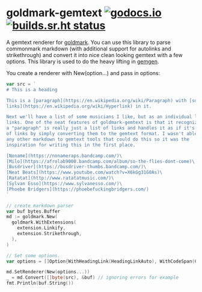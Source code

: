 # goldmark-gemtext [![godocs.io](https://godocs.io/git.sr.ht/~kota/goldmark-gemtext?status.svg)](https://godocs.io/git.sr.ht/~kota/goldmark-gemtext) [![builds.sr.ht status](https://builds.sr.ht/~kota/goldmark-gemtext.svg)](https://builds.sr.ht/~kota/goldmark-gemtext)

A gemtext renderer for [goldmark](https://github.com/yuin/goldmark). You can use
this library to parse commonmark markdown (with additional support for autolinks
and strikethrough) and convert it into nice clean looking gemtext with a few
options. This library is used to do the heavy lifting in
[gemgen](https://git.sr.ht/~kota/gemgen).

You create a renderer with New(option...) and pass in options:
```go
var src = `
# This is a heading

This is a [paragraph](https://en.wikipedia.org/wiki/Paragraph) with [some
links](https://en.wikipedia.org/wiki/Hyperlink) in it.

Next we'll have a list of some musicians I like, but as an individual list of
links. One of the neat features of goldmark-gemtext is that it recognizes when
a "paragraph" is really just a list of links and handles it as if it's a list
of links by simply converting them to the gemtext format. I wasn't able to find
any other markdown to gemtext tools that could do this so it was the
inspiration for writing this in the first place.

[Noname](https://nonameraps.bandcamp.com/)\
[Milo](https://afrolab9000.bandcamp.com/album/so-the-flies-dont-come)\
[Busdriver](https://busdriver-thumbs.bandcamp.com/)\
[Neat Beats](https://www.youtube.com/watch?v=X6kGg31G0As)\
[Ratatat](http://www.ratatatmusic.com/)\
[Sylvan Esso](https://www.sylvanesso.com/)\
[Phoebe Bridgers](https://phoebefuckingbridgers.com/)
`

// create markdown parser
var buf bytes.Buffer
md := goldmark.New(
  goldmark.WithExtensions(
    extension.Linkify,
    extension.Strikethrough,
  ),
)

// Set some options.
var options = []Option{WithHeadingLink(HeadingLinkAuto), WithCodeSpan(CodeSpanMarkdown)}

md.SetRenderer(New(options...))
_ = md.Convert([]byte(src), &buf) // ignoring errors for example
fmt.Println(buf.String())
```
